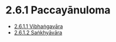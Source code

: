 

# 2.6.1 Paccayānuloma

* [2.6.1.1 Vibhaṅgavāra](2.6.1/2.6.1.1.md)
* [2.6.1.2 Saṅkhyāvāra](2.6.1/2.6.1.2.md)



